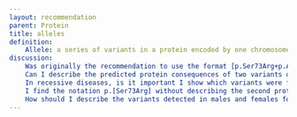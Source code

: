 ```yaml
---
layout: recommendation
parent: Protein
title: alleles
definition: 
    Allele: a series of variants in a protein encoded by one chromosome.
discussion:
    Was originally the recommendation to use the format [p.Ser73Arg+p.Asn103del]?: Indeed, originally <a href="http://dx.doi.org/10.1002/%28SICI%291098-1004%28200001%2915:1%3c7::AID-HUMU4%3e3.0.CO;2-N">den Dunnen and Antonarakis, 2000</a> the suggestion was to describe two changes in a protein encoded by one chromosome as [p.Ser73Arg+p.Asn103del], i.e. using a "+"-character to separate the two changes, while an earlier publication suggested to use a ";" ([p.Ser73Arg;p.Asn103del] <a href="http://dx.doi.org/10.1002/%28SICI%291098-1004%281998%2911:1%3c1::AID-HUMU1%3e3.0.CO;2-O">(Antonarakis and the Nomenclature Working Group, 1998</a>). To prevent confusion with older publications, to improve overall consistency and to keep descriptions as short as possible, the 2000 proposal was retracted. The recommended format is p.[Ser73Arg;Asn103del].
    Can I describe the predicted protein consequences of two variants on the same allele as p.([Phe233Leu;Cys690Trp])?: No, this should be described as p.[(Phe233Leu);(Cys690Trp)], i.e. with parentheses <b>inside</b> the square brackets of the allele and around each variant. This format is used for overall consistency; with the parentheses <b>inside</b> the square brackets variants can be describe as p.[Phe233Leu;(Cys690Trp)] which would not be possible when they were allowed outside of the square brackets.
    In recessive diseases, is it important I show which variants were found in which combination?: When in one individual you find more then one variant it is essential that you clearly indicate which variant(s) were found and in the protein from which allele(s); <ul><li>disease severity will depend on the combination of variants found,</li><li>in recessive disease, when two variants are in the protein from one allele an individual is a carrier or you might not have found the variant in the protein from the 2nd allele.</li></ul>
    I find the notation p.[Ser73Arg] without describing the second protein allele misleading; not enough researchers know this refers to only one of the two alleles present. Would using p.[Ser73Arg];[] be OK?: No, the recommended description is p.[Ser73Arg];[Ser73=], i.e. p.Ser73= for "no change" on the second protein allele. 
    How should I describe the variants detected in males and females for a protein encoded by the X-chromosome?: In <b>females</b> the description is straightforward, like p.[Ser73Arg];[Ser73=]. In <b>males</b> there is no second allele (X-chromosome) which can be described as p.[Ser73Arg];[0], i.e. using "<b>p.0</b>" to indicate the absence of a protein from the second X-chromosome.
---
```




